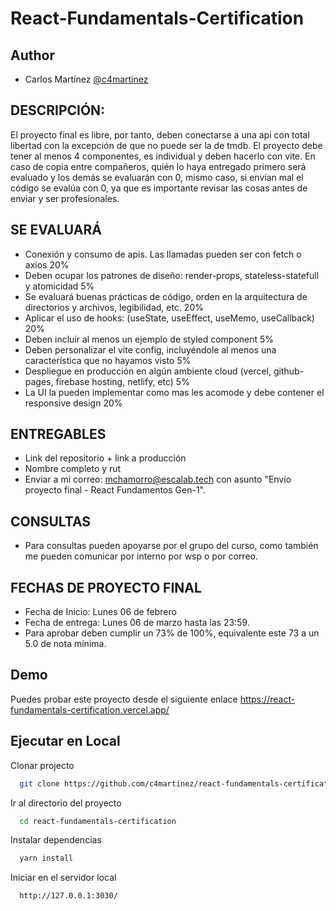# React-Fundamentals-Certification


## Author

- Carlos Martínez [@c4martinez](https://www.github.com/c4martinez)


## DESCRIPCIÓN:

El proyecto final es libre, por tanto, deben conectarse a una api con total libertad con la excepción de que no puede ser la de tmdb. El proyecto debe tener al menos 4 componentes, es individual y deben hacerlo con vite. En caso de copia entre compañeros, quién lo haya entregado primero será evaluado y los demás se evaluarán con 0, mismo caso, si envían mal el código se evalúa con 0, ya que es importante revisar las cosas antes de enviar y ser profesionales.


## SE EVALUARÁ

- Conexión y consumo de apis. Las llamadas pueden ser con fetch o axios 20%
- Deben ocupar los patrones de diseño: render-props, stateless-statefull y atomicidad 5%
- Se evaluará buenas prácticas de código, orden en la arquitectura de directorios y archivos, legibilidad, etc. 20%
- Aplicar el uso de hooks: (useState, useEffect, useMemo, useCallback) 20%
- Deben incluir al menos un ejemplo de styled component 5%
- Deben personalizar el vite config, incluyéndole al menos una característica que no hayamos visto 5%
- Despliegue en producción en algún ambiente cloud (vercel, github-pages, firebase hosting, netlify, etc) 5%
- La UI la pueden implementar como mas les acomode y debe contener el responsive design 20%

## ENTREGABLES

- Link del repositorio + link a producción
- Nombre completo y rut
- Enviar a mi correo: mchamorro@escalab.tech con asunto "Envío proyecto final - React Fundamentos Gen-1".

## CONSULTAS

- Para consultas pueden apoyarse por el grupo del curso, como también me pueden comunicar por interno por wsp o por correo.

## FECHAS DE PROYECTO FINAL

- Fecha de Inicio: Lunes 06 de febrero
- Fecha de entrega: Lunes 06 de marzo hasta las 23:59.
- Para aprobar deben cumplir un 73% de 100%, equivalente este 73 a un 5.0 de nota mínima.


## Demo

Puedes probar este proyecto desde el siguiente enlace
https://react-fundamentals-certification.vercel.app/


## Ejecutar en Local

Clonar projecto

```bash
  git clone https://github.com/c4martinez/react-fundamentals-certification.git
```

Ir al directorio del proyecto

```bash
  cd react-fundamentals-certification
```

Instalar dependencias

```bash
  yarn install
```

Iniciar en el servidor local

```bash
  http://127.0.0.1:3030/
```
